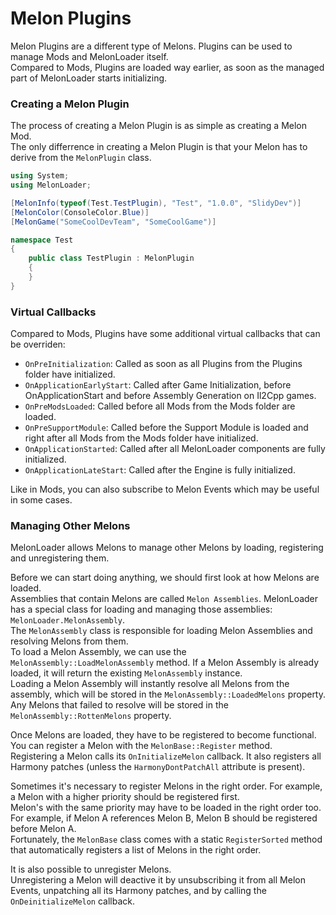 # Melon Plugins

Melon Plugins are a different type of Melons. Plugins can be used to manage Mods and MelonLoader itself.<br>
Compared to Mods, Plugins are loaded way earlier, as soon as the managed part of MelonLoader starts initializing.

### Creating a Melon Plugin

The process of creating a Melon Plugin is as simple as creating a Melon Mod.<br>
The only differrence in creating a Melon Plugin is that your Melon has to derive from the `MelonPlugin` class.

```cs
using System;
using MelonLoader;

[MelonInfo(typeof(Test.TestPlugin), "Test", "1.0.0", "SlidyDev")]
[MelonColor(ConsoleColor.Blue)]
[MelonGame("SomeCoolDevTeam", "SomeCoolGame")]

namespace Test
{
    public class TestPlugin : MelonPlugin
    {
    }
}
```

### Virtual Callbacks

Compared to Mods, Plugins have some additional virtual callbacks that can be overriden:
- `OnPreInitialization`: Called as soon as all Plugins from the Plugins folder have initialized.
- `OnApplicationEarlyStart`: Called after Game Initialization, before OnApplicationStart and before Assembly Generation on Il2Cpp games.
- `OnPreModsLoaded`: Called before all Mods from the Mods folder are loaded.
- `OnPreSupportModule`: Called before the Support Module is loaded and right after all Mods from the Mods folder have initialized.
- `OnApplicationStarted`: Called after all MelonLoader components are fully initialized.
- `OnApplicationLateStart`: Called after the Engine is fully initialized.

Like in Mods, you can also subscribe to Melon Events which may be useful in some cases.

### Managing Other Melons

MelonLoader allows Melons to manage other Melons by loading, registering and unregistering them.

Before we can start doing anything, we should first look at how Melons are loaded.<br>
Assemblies that contain Melons are called `Melon Assemblies`. MelonLoader has a special class for loading and managing those assemblies: `MelonLoader.MelonAssembly`.<br>
The `MelonAssembly` class is responsible for loading Melon Assemblies and resolving Melons from them.<br>
To load a Melon Assembly, we can use the `MelonAssembly::LoadMelonAssembly` method. If a Melon Assembly is already loaded, it will return the existing `MelonAssembly` instance.<br>
Loading a Melon Assembly will instantly resolve all Melons from the assembly, which will be stored in the `MelonAssembly::LoadedMelons` property.<br>
Any Melons that failed to resolve will be stored in the `MelonAssembly::RottenMelons` property.

Once Melons are loaded, they have to be registered to become functional. You can register a Melon with the `MelonBase::Register` method.<br>
Registering a Melon calls its `OnInitializeMelon` callback. It also registers all Harmony patches (unless the `HarmonyDontPatchAll` attribute is present).

Sometimes it's necessary to register Melons in the right order. For example, a Melon with a higher priority should be registered first.<br>
Melon's with the same priority may have to be loaded in the right order too. For example, if Melon A references Melon B, Melon B should be registered before Melon A.<br>
Fortunately, the `MelonBase` class comes with a static `RegisterSorted` method that automatically registers a list of Melons in the right order.

It is also possible to unregister Melons.<br>
Unregistering a Melon will deactive it by unsubscribing it from all Melon Events, unpatching all its Harmony patches, and by calling the `OnDeinitializeMelon` callback.

